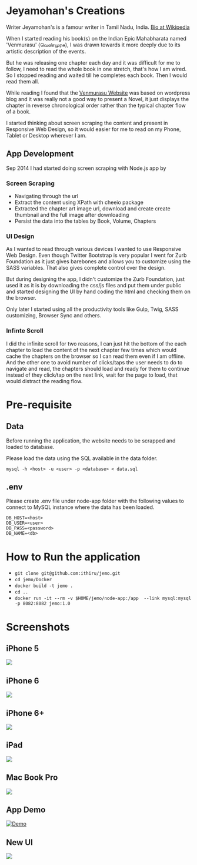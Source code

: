 # Jeyamohan's Creations

Writer Jeyamohan's is a famour writer in Tamil Nadu, India. [Bio at Wikipedia](https://en.wikipedia.org/wiki/Jeyamohan)

When I started reading his book(s) on the Indian Epic Mahabharata named 'Venmurasu' (வெண்முரசு), I was drawn towards it more deeply due to its artistic description of the events.

But he was releasing one chapter each day and it was difficult for me to follow, I need to read the whole book in one stretch, that's how I am wired. So I stopped reading and waited till he completes each book. Then I would read them all.

While reading I found that the [Venmurasu Website](http://venmurasu.in) was based on wordpress blog and it was really not a good way to present a Novel, it just displays the chapter in reverse chronological order rather than the typical chapter flow of a book.

I started thinking about screen scraping the content and present in Responsive Web Design, so it would easier for me to read on my Phone, Tablet or Desktop wherever I am.

## App Development

Sep 2014 I had started doing screen scraping with Node.js app by

### Screen Scraping

* Navigating through the url
* Extract the content using XPath with cheeio package
* Extracted the chapter art image url, download and create create thumbnail and the full image after downloading
* Persist the data into the tables by Book, Volume, Chapters

### UI Design

As I wanted to read through various devices I wanted to use Responsive Web Design. Even though Twitter Bootstrap is very popular I went for Zurb Foundation as it just gives barebones and allows you to customize using the SASS variables. That also gives complete control over the design.

But during designing the app, I didn't customize the Zurb Foundation, just used it as it is by downloading the css/js files and put them under public and started designing the UI by hand coding the html and checking them on the browser.

Only later I started using all the productivity tools like Gulp, Twig, SASS customizing, Browser Sync and others.

### Infinte Scroll

I did the infinite scroll for two reasons, I can just hit the bottom of the each chapter to load the content of the next chapter few times which would cache the chapters on the browser so I can read them even if I am offline. And the other one to avoid number of clicks/taps the user needs to do to navigate and read, the chapters should load and ready for them to continue instead of they click/tap on the next link, wait for the page to load, that would distract the reading flow.

# Pre-requisite

## Data

Before running the application, the website needs to be scrapped and loaded to database.

Please load the data using the SQL available in the data folder.

`mysql -h <host> -u <user> -p <database> < data.sql`

## .env

Please create .env file under node-app folder with the following values to connect to MySQL instance where the data has been loaded.

```
DB_HOST=<host>
DB_USER=<user>
DB_PASS=<password>
DB_NAME=<db>
```

# How to Run the application

* `git clone git@github.com:ithiru/jemo.git`
* `cd jemo/Docker`
* `docker build -t jemo .`
* `cd ..`
* `docker run -it --rm -v $HOME/jemo/node-app:/app  --link mysql:mysql -p 8082:8082 jemo:1.0`

# Screenshots

## iPhone 5

![](screenshots/iPhone5-Portrait.png)

## iPhone 6

![](screenshots/iPhone6-Portrait.png)

## iPhone 6+

![](screenshots/iPhone6Plus-portrait.png)

## iPad

![](screenshots/iPad.png)

## Mac Book Pro

![](screenshots/MacBookPro.png)

## App Demo

[![Demo](http://img.youtube.com/vi/NJaVaP_fuM0/0.jpg)](http://www.youtube.com/watch?v=NJaVaP_fuM0)

## New UI

![](screenshots/New-UI.png)
